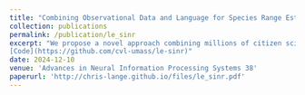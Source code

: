 ```yaml
---
title: "Combining Observational Data and Language for Species Range Estimation"
collection: publications
permalink: /publication/le_sinr
excerpt: "We propose a novel approach combining millions of citizen science species observations with textual descriptions from Wikipedia, covering habitat preferences and range descriptions for tens of thousands of species. Our framework maps locations, species, and text descriptions into a common space, facilitating the learning of rich spatial covariates at a global scale and enabling zero-shot range estimation from textual descriptions. <br> <br>
[Code](https://github.com/cvl-umass/le-sinr)"
date: 2024-12-10
venue: 'Advances in Neural Information Processing Systems 38'
paperurl: 'http://chris-lange.github.io/files/le_sinr.pdf'
---
```

